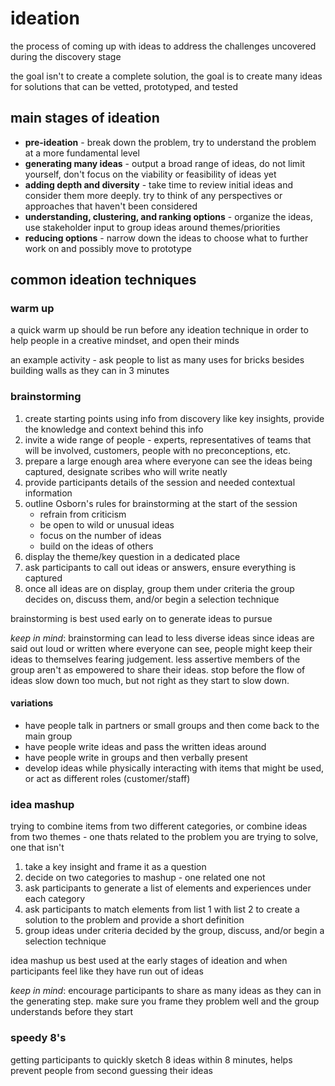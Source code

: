 # ideation

the process of coming up with ideas to address the challenges uncovered during the discovery stage

the goal isn't to create a complete solution, the goal is to create many ideas for solutions that can be vetted, prototyped, and tested


## main stages of ideation

- **pre-ideation** - break down the problem, try to understand the problem at a more fundamental level
- **generating many ideas** - output a broad range of ideas, do not limit yourself, don't focus on the viability or feasibility of ideas yet
- **adding depth and diversity** - take time to review initial ideas and consider them more deeply. try to think of any perspectives or approaches that haven't been considered
- **understanding, clustering, and ranking options** - organize the ideas, use stakeholder input to group ideas around themes/priorities 
- **reducing options** - narrow down the ideas to choose what to further work on and possibly move to prototype

## common ideation techniques

### warm up

a quick warm up should be run before any ideation technique in order to help people in a creative mindset, and open their minds

an example activity - ask people to list as many uses for bricks besides building walls as they can in 3 minutes

### brainstorming

1. create starting points using info from discovery like key insights, provide the knowledge and context behind this info
2. invite a wide range of people - experts, representatives of teams that will be involved, customers, people with no preconceptions, etc.
3. prepare a large enough area where everyone can see the ideas being captured, designate scribes who will write neatly
4. provide participants details of the session and needed contextual information
5. outline Osborn's rules for brainstorming at the start of the session
    - refrain from criticism
    - be open to wild or unusual ideas
    - focus on the number of ideas 
    - build on the ideas of others
6. display the theme/key question in a dedicated place
7. ask participants to call out ideas or answers, ensure everything is captured
8. once all ideas are on display, group them under criteria the group decides on, discuss them, and/or begin a selection technique

brainstorming is best used early on to generate ideas to pursue

*keep in mind*: brainstorming can lead to less diverse ideas since ideas are said out loud or written where everyone can see, people might keep their ideas to themselves fearing judgement. less assertive members of the group aren't as empowered to share their ideas. stop before the flow of ideas slow down too much, but not right as they start to slow down.

#### variations

- have people talk in partners or small groups and then come back to the main group
- have people write ideas and pass the written ideas around
- have people write in groups and then verbally present
- develop ideas while physically interacting with items that might be used, or act as different roles (customer/staff)

### idea mashup

trying to combine items from two different categories, or combine ideas from two themes - one thats related to the problem you are trying to solve, one that isn't

1. take a key insight and frame it as a question
2. decide on two categories to mashup - one related one not
3. ask participants to generate a list of elements and experiences under each category
4. ask participants to match elements from list 1 with list 2 to create a solution to the problem and provide a short definition
5. group ideas under criteria decided by the group, discuss, and/or begin a selection technique

idea mashup us best used at the early stages of ideation and when participants feel like they have run out of ideas

*keep in mind*: encourage participants to share as many ideas as they can in the generating step. make sure you frame they problem well and the group understands before they start

### speedy 8's

getting participants to quickly sketch 8 ideas within 8 minutes, helps prevent people from second guessing their ideas